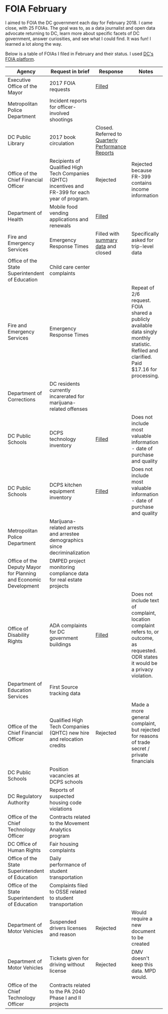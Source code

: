 # FOIA February
I aimed to FOIA the DC government each day for February 2018. I came close, with 25 FOIAs. The goal was to, as a data journalist and open data advocate returning to DC, learn more about specific facets of DC government, answer curiosities, and see what I could find. It was fun! I learned a lot along the way.

Below is a table of FOIAs I filed in February and their status. I used [DC's FOIA platform](https://foia-dc.gov/app/palLogin.aspx). 

| Agency                                                           | Request in brief                                                                                   | Response                                                                                                           | Notes                                                                                                                                     |
|------------------------------------------------------------------|----------------------------------------------------------------------------------------------------|--------------------------------------------------------------------------------------------------------------------|-------------------------------------------------------------------------------------------------------------------------------------------|
| Executive Office of the Mayor                                    | 2017 FOIA requests                                                                                 | [Filled](https://github.com/katerabinowitz/FOIA-Requests/tree/master/All_DC_FOIAs)                                 |                                                                                                                                           |
| Metropolitan Police Department                                   | Incident reports for officer-involved shootings                                                    |                                                                                                                    |                                                                                                                                           |
| DC Public Library                                                | 2017 book circulation                                                                              | Closed. Referred to [Quarterly Performance Reports](https://www.dclibrary.org/search/node/Quarterly%20Performance) |                                                                                                                                           |
| Office of the Chief Financial Officer                            | Recipients of Qualified High Tech Companies (QHTC) incentives and FR-399 for each year of program. | Rejected                                                                                                           | Rejected because FR-399 contains income information                                                                                       |
| Department of Health                                             | Mobile food vending applications and renewals                                                      | [Filled](https://github.com/katerabinowitz/FOIA-Requests/tree/master/Food_Truck_Vendors)                           |                                                                                                                                           |
| Fire and Emergency Services                                      | Emergency Response Times                                                                           | Filled with [summary data](https://fems.dc.gov/page/ems-response-time) and closed                                  | Specifically asked for trip-level data                                                                                                    |
| Office of the State Superintendent of Education                  | Child care center complaints                                                                       |                                                                                                                    |                                                                                                                                           |
| Fire and Emergency Services                                      | Emergency Response Times                                                                           |                                                                                                                    | Repeat of 2/6 request. FOIA shared a publicly available data singly monthly statistic. Refiled and clarified. Paid $17.16 for processing. |
| Department of Corrections                                        | DC residents currently incarerated for marijuana-related offenses                                  |                                                                                                                    |                                                                                                                                           |
| DC Public Schools                                                | DCPS technology inventory                                                                          | [Filled](https://github.com/katerabinowitz/FOIA-Requests/tree/master/DCPS_Tech_Inventory)                          | Does not include most valuable information - date of purchase and quality                                                                 |
| DC Public Schools                                                | DCPS kitchen equipment inventory                                                                   | [Filled](https://github.com/katerabinowitz/FOIA-Requests/tree/master/DCPS_Inventories)                             | Does not include most valuable information - date of purchase and quality                                                                 |
| Metropolitan Police Department                                   | Marijuana-related arrests and arrestee demographics since decriminalization                        |                                                                                                                    |                                                                                                                                           |
| Office of the Deputy Mayor for Planning and Economic Development | DMPED project monitoring compliance data for real estate projects                                  |                                                                                                                    |                                                                                                                                           |
| Office of Disability Rights                                      | ADA complaints for DC government buildings                                                         | [Filled](https://github.com/katerabinowitz/FOIA-Requests/tree/master/DC_Govt_ADA_Complaints)                       | Does not include text of complaint, location complaint refers to, or outcome, as requested. ODR states it would be a privacy violation.   |
| Department of Education Services                                 | First Source tracking data                                                                         |                                                                                                                    |                                                                                                                                           |
| Office of the Chief Financial Officer                            | Qualified High Tech Companies (QHTC) new hire and relocation credits                               | Rejected                                                                                                           | Made a more general complaint, but rejected for reasons of trade secret / private financials                                              |
| DC Public Schools                                                | Position vacancies at DCPS schools                                                                 |                                                                                                                    |                                                                                                                                           |
| DC Regulatory Authority                                          | Reports of suspected housing code violations                                                       |                                                                                                                    |                                                                                                                                           |
| Office of the Chief Technology Officer                           | Contracts related to the Movement Analytics program                                                |                                                                                                                    |                                                                                                                                           |
| DC Office of Human Rights                                        | Fair housing complaints                                                                            |                                                                                                                    |                                                                                                                                           |
| Office of the State Superintendent of Education                  | Daily performance of student transportation                                                        |                                                                                                                    |                                                                                                                                           |
| Office of the State Superintendent of Education                  | Complaints filed to OSSE related to student transportation                                         |                                                                                                                    |                                                                                                                                           |
| Department of Motor Vehicles                                     | Suspended drivers licenses and reason                                                              | Rejected                                                                                                           | Would require a new document to be created                                                                                                |
| Department of Motor Vehicles                                     | Tickets given for driving without license                                                          | Rejected                                                                                                           | DMV doesn't keep this data. MPD would.                                                                                                    |
| Office of the Chief Technology Officer                           | Contracts related to the PA 2040 Phase I and II projects                                           |                                                                                                                    |                                                                                                                                           |
